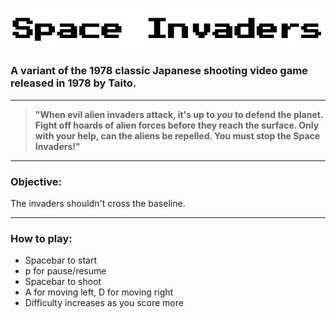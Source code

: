 ![image](title.png)
### A variant of the 1978 classic Japanese shooting video game released in 1978 by Taito.
---
>**"When evil alien invaders attack, it's up to <em>you</em> to defend the planet. Fight off hoards of alien forces before they reach the surface. Only with your help, can the aliens be repelled. You must stop the Space Invaders!"**
---
### Objective:  
The invaders shouldn't cross the baseline. 

---
### How to play:  
- Spacebar to start
- p for pause/resume
- Spacebar to shoot
- A for moving left, D for moving right
- Difficulty increases as you score more


